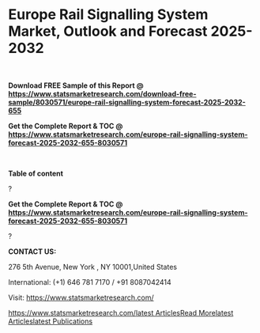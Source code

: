 <h1>Europe Rail Signalling System Market, Outlook and Forecast 2025-2032</h1><br/><p><strong>Download FREE Sample of this Report @ <a href="https://www.statsmarketresearch.com/download-free-sample/8030571/europe-rail-signalling-system-forecast-2025-2032-655">https://www.statsmarketresearch.com/download-free-sample/8030571/europe-rail-signalling-system-forecast-2025-2032-655</a></strong></p>
 
 
 
 <div><b>Get the Complete Report & TOC @ <a href="https://www.statsmarketresearch.com/europe-rail-signalling-system-forecast-2025-2032-655-8030571">https://www.statsmarketresearch.com/europe-rail-signalling-system-forecast-2025-2032-655-8030571</a></b></div>
 
 
 
 <p><br />
 
 <b>Table of content</b></p>
 
 
 
 <p>? </p>
 
 
 
 <div><b>Get the Complete Report & TOC @ <a href="https://www.statsmarketresearch.com/europe-rail-signalling-system-forecast-2025-2032-655-8030571">https://www.statsmarketresearch.com/europe-rail-signalling-system-forecast-2025-2032-655-8030571</a></b></div>
 
 
 
 <p>? </p>
 
 
 
 <p><b>CONTACT US:</b><br />
 
 276 5th Avenue, New York , NY 10001,United States<br />
 
 International: (+1) 646 781 7170 / +91 8087042414<br />
 
 Visit: <a href="https://www.statsmarketresearch.com/">https://www.statsmarketresearch.com/</a><br />
 
 <a href="https://gyeongbokgung.com">https://www.statsmarketresearch.com/</a><a href="https://hallyeomaritime.com">latest Articles</a><a href="https://jingwansa.com">Read More</a><a href="https://nguoiviet.jp/">latest Articles</a><a href="https://www.intelmarketresearch.com/">latest Publications</a></p>